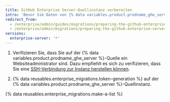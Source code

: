 ```yaml
---
title: GitHub Enterprise Server-Quellinstanz vorbereiten
intro: 'Bevor Sie Daten von {% data variables.product.prodname_ghe_server %} migrieren, sollten Sie sicherstellen, dass Sie über den entsprechenden Authentifizierungs- und Verwaltungszugriff auf die Instanz verfügen.'
redirect_from:
  - /enterprise/admin/guides/migrations/preparing-the-github-enterprise-source-instance/
  - /enterprise/admin/migrations/preparing-the-github-enterprise-server-source-instance
versions:
  enterprise-server: '*'
---
```


1. Verifizieren Sie, dass Sie auf der {% data variables.product.prodname_ghe_server %}-Quelle ein Websiteadministrator sind. Dazu empfiehlt es sich zu verifizieren, dass Sie eine [SSH-Verbindung zur Instanz herstellen können](/enterprise/admin/guides/installation/accessing-the-administrative-shell-ssh/).

2. {% data reusables.enterprise_migrations.token-generation %} auf der {% data variables.product.prodname_ghe_server %}-Quellinstanz.

{% data reusables.enterprise_migrations.make-a-list %}
